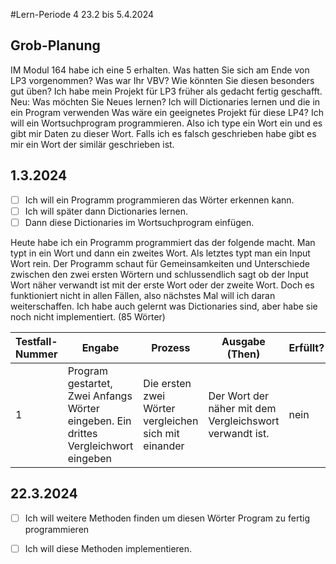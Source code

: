 #Lern-Periode 4
23.2 bis 5.4.2024

## Grob-Planung
IM Modul 164 habe ich eine 5 erhalten.
Was hatten Sie sich am Ende von LP3 vorgenommen? Was war Ihr VBV? Wie könnten Sie diesen besonders gut üben?
Ich habe mein Projekt für LP3 früher als gedacht fertig geschafft.
Neu: Was möchten Sie Neues lernen?
Ich will Dictionaries lernen und die in ein Program verwenden
Was wäre ein geeignetes Projekt für diese LP4?
Ich will ein Wortsuchprogram programmieren. Also ich type ein Wort ein und es gibt mir Daten zu dieser Wort. Falls ich es falsch geschrieben habe gibt es mir ein Wort der similär geschrieben ist.

## 1.3.2024
 
- [ ] Ich will ein Programm programmieren das Wörter erkennen kann.
- [ ] Ich will später dann Dictionaries lernen.
- [ ] Dann diese Dictionaries im Wortsuchprogram einfügen.

Heute habe ich ein Programm programmiert das der folgende macht. Man typt in ein Wort und dann ein zweites Wort. Als letztes typt man ein Input Wort rein. Der Programm schaut für Gemeinsamkeiten und Unterschiede zwischen den zwei ersten Wörtern und schlussendlich sagt ob der Input Wort näher verwandt ist mit der erste Wort oder der zweite Wort. Doch es funktioniert nicht in allen Fällen, also nächstes Mal will ich daran weiterschaffen. Ich habe auch gelernt was Dictionaries sind, aber habe sie noch nicht implementiert. (85 Wörter)

| Testfall-Nummer | Engabe |  Prozess | Ausgabe (Then) | Erfüllt? |
| --- | --- | --- | --- | --- |
| 1   |   Program gestartet, Zwei Anfangs Wörter eingeben. Ein drittes Vergleichwort eingeben|  Die ersten zwei Wörter vergleichen sich mit einander   |  Der Wort der näher mit dem Vergleichswort verwandt ist.  | nein    |

## 22.3.2024
 
- [ ] Ich will weitere Methoden finden um diesen Wörter Program zu fertig programmieren
- [ ] Ich will diese Methoden implementieren.



